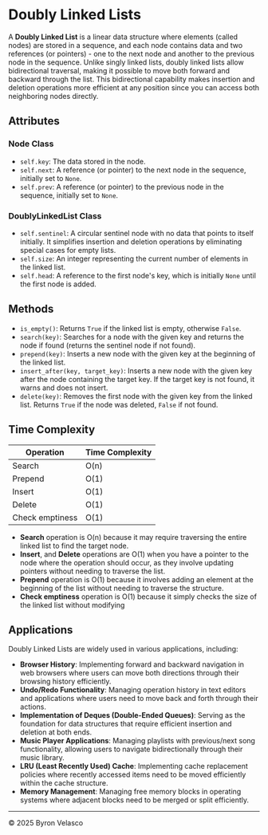 # **Doubly Linked Lists**

A **Doubly Linked List** is a linear data structure where elements (called nodes) are stored in a sequence, and each node contains data and two references (or pointers) - one to the next node and another to the previous node in the sequence. Unlike singly linked lists, doubly linked lists allow bidirectional traversal, making it possible to move both forward and backward through the list. This bidirectional capability makes insertion and deletion operations more efficient at any position since you can access both neighboring nodes directly.

## Attributes

### Node Class
- `self.key`: The data stored in the node.
- `self.next`: A reference (or pointer) to the next node in the sequence, initially set to `None`.
- `self.prev`: A reference (or pointer) to the previous node in the sequence, initially set to `None`.

### DoublyLinkedList Class
- `self.sentinel`: A circular sentinel node with no data that points to itself initially. It simplifies insertion and deletion operations by eliminating special cases for empty lists.
- `self.size`: An integer representing the current number of elements in the linked list.
- `self.head`: A reference to the first node's key, which is initially `None` until the first node is added.

## Methods
- `is_empty()`: Returns `True` if the linked list is empty, otherwise `False`.
- `search(key)`: Searches for a node with the given key and returns the node if found (returns the sentinel node if not found).
- `prepend(key)`: Inserts a new node with the given key at the beginning of the linked list.
- `insert_after(key, target_key)`: Inserts a new node with the given key after the node containing the target key. If the target key is not found, it warns and does not insert.
- `delete(key)`: Removes the first node with the given key from the linked list. Returns `True` if the node was deleted, `False` if not found.

## Time Complexity
| Operation        | Time Complexity |
|------------------|-----------------|
| Search           | O(n)            |
| Prepend          | O(1)            |
| Insert           | O(1)            |
| Delete           | O(1)            |
| Check emptiness  | O(1)            |

- **Search** operation is O(n) because it may require traversing the entire linked list to find the target node.
- **Insert**, and **Delete** operations are O(1) when you have a pointer to the node where the operation should occur, as they involve updating pointers without needing to traverse the list.
- **Prepend** operation is O(1) because it involves adding an element at the beginning of the list without needing to traverse the structure.
- **Check emptiness** operation is O(1) because it simply checks the size of the linked list without modifying

## Applications
Doubly Linked Lists are widely used in various applications, including:
- **Browser History**: Implementing forward and backward navigation in web browsers where users can move both directions through their browsing history efficiently.
- **Undo/Redo Functionality**: Managing operation history in text editors and applications where users need to move back and forth through their actions.
- **Implementation of Deques (Double-Ended Queues)**: Serving as the foundation for data structures that require efficient insertion and deletion at both ends.
- **Music Player Applications**: Managing playlists with previous/next song functionality, allowing users to navigate bidirectionally through their music library.
- **LRU (Least Recently Used) Cache**: Implementing cache replacement policies where recently accessed items need to be moved efficiently within the cache structure.
- **Memory Management**: Managing free memory blocks in operating systems where adjacent blocks need to be merged or split efficiently.

---
© 2025 Byron Velasco